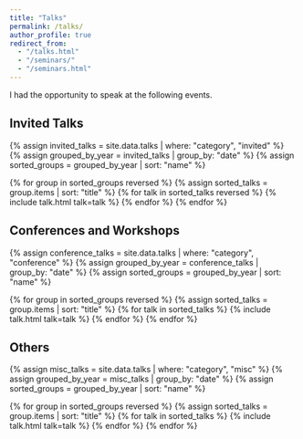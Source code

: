```yaml
---
title: "Talks"
permalink: /talks/
author_profile: true
redirect_from:
  - "/talks.html"
  - "/seminars/"
  - "/seminars.html"
---
```


I had the opportunity to speak at the following events.

## Invited Talks

{% assign invited_talks = site.data.talks | where: "category", "invited" %}
{% assign grouped_by_year = invited_talks | group_by: "date" %}
{% assign sorted_groups = grouped_by_year | sort: "name" %}

{% for group in sorted_groups reversed %}
{% assign sorted_talks = group.items | sort: "title" %}
{% for talk in sorted_talks reversed %}
{% include talk.html talk=talk %}
{% endfor %}
{% endfor %}

## Conferences and Workshops

{% assign conference_talks = site.data.talks | where: "category", "conference" %}
{% assign grouped_by_year = conference_talks | group_by: "date" %}
{% assign sorted_groups = grouped_by_year | sort: "name" %}

{% for group in sorted_groups reversed %}
{% assign sorted_talks = group.items | sort: "title" %}
{% for talk in sorted_talks %}
{% include talk.html talk=talk %}
{% endfor %}
{% endfor %}

## Others

{% assign misc_talks = site.data.talks | where: "category", "misc" %}
{% assign grouped_by_year = misc_talks | group_by: "date" %}
{% assign sorted_groups = grouped_by_year | sort: "name" %}

{% for group in sorted_groups reversed %}
{% assign sorted_talks = group.items | sort: "title" %}
{% for talk in sorted_talks %}
{% include talk.html talk=talk %}
{% endfor %}
{% endfor %}

